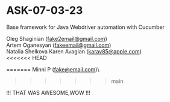 # ASK-07-03-23

Base framework for Java Webdriver automation with Cucumber

Oleg Shaginian (fake2email@gmail.com)\
Artem Oganesyan (fakeemail@gmail.com)\
Natalia Shelkova
Karen Avagian (karav85@apple.com)\
<<<<<<< HEAD


=======
Minni P (fake@email.com)\
>>>>>>> main

!!! THAT WAS AWESOME,WOW !!!